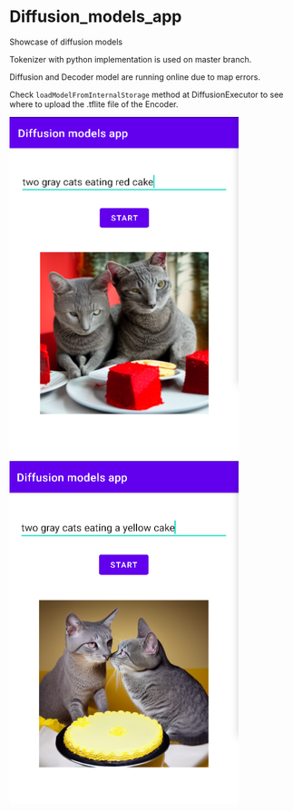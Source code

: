 # Diffusion_models_app


Showcase of diffusion models

Tokenizer with python implementation is used on master branch.

Diffusion and Decoder model are running online due to map errors.

Check `loadModelFromInternalStorage` method at DiffusionExecutor to see where to upload the .tflite file of the Encoder.

  <img src="image/Screenshot from 2023-01-16 08-04-34.png" width="404" height="604"> <img src="image/Screenshot from 2023-01-16 08-20-04.png" width="404" height="604">
